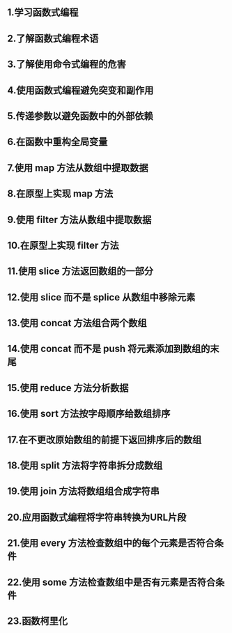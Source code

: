 ## 1.学习函数式编程
## 2.了解函数式编程术语
## 3.了解使用命令式编程的危害
## 4.使用函数式编程避免突变和副作用
## 5.传递参数以避免函数中的外部依赖
## 6.在函数中重构全局变量
## 7.使用 map 方法从数组中提取数据
## 8.在原型上实现 map 方法
## 9.使用 filter 方法从数组中提取数据
## 10.在原型上实现 filter 方法
## 11.使用 slice 方法返回数组的一部分
## 12.使用 slice 而不是 splice 从数组中移除元素
## 13.使用 concat 方法组合两个数组
## 14.使用 concat 而不是 push 将元素添加到数组的末尾
## 15.使用 reduce 方法分析数据
## 16.使用 sort 方法按字母顺序给数组排序
## 17.在不更改原始数组的前提下返回排序后的数组
## 18.使用 split 方法将字符串拆分成数组
## 19.使用 join 方法将数组组合成字符串
## 20.应用函数式编程将字符串转换为URL片段
## 21.使用 every 方法检查数组中的每个元素是否符合条件
## 22.使用 some 方法检查数组中是否有元素是否符合条件
## 23.函数柯里化
